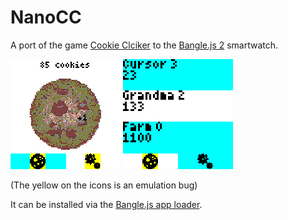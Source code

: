 # NanoCC

A port of the game [Cookie Clciker](https://orteil.dashnet.org/cookieclicker/) to the [Bangle.js 2](https://www.espruino.com/Bangle.js2) smartwatch.

![Screenshot 1](./static/screenshot1.png) ![Screenshot 2](./static/screenshot2.png)

(The yellow on the icons is an emulation bug)

It can be installed via the [Bangle.js app loader](https://banglejs.com/apps/).

